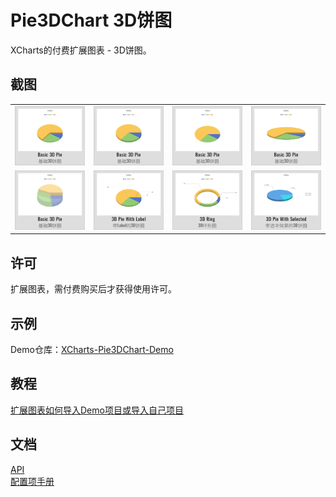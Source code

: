 # Pie3DChart 3D饼图

XCharts的付费扩展图表 - 3D饼图。

## 截图

<table>
    <tr>
        <td><img src="Documentation~/img/Pie3D01.png" alt="Pie3D01" /></td>
        <td><img src="Documentation~/img/Pie3D02.png" alt="Pie3D02" /></td>
        <td><img src="Documentation~/img/Pie3D03.png" alt="Pie3D03" /></td>
        <td><img src="Documentation~/img/Pie3D04.png" alt="Pie3D04" /></td>
    </tr>
    <tr>
        <td><img src="Documentation~/img/Pie3D05.png" alt="Pie3D05" /></td>
        <td><img src="Documentation~/img/Pie3D06.png" alt="Pie3D06" /></td>
        <td><img src="Documentation~/img/Pie3D07.png" alt="Pie3D07" /></td>
        <td><img src="Documentation~/img/Pie3D08.png" alt="Pie3D08" /></td>
    </tr>
</table>

## 许可

扩展图表，需付费购买后才获得使用许可。

## 示例

Demo仓库：[XCharts-Pie3DChart-Demo](https://github.com/XCharts-Team/XCharts-Pie3DChart-Demo)

## 教程

[扩展图表如何导入Demo项目或导入自己项目](https://github.com/XCharts-Team/XCharts-Demo)

## 文档

[API](Documentation~/zh/api.md)  
[配置项手册](Documentation~/zh/configuration.md)
